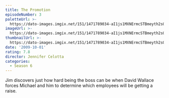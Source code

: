 ```yaml
---
title: The Promotion
episodeNumber: 3
paletteUrl: >-
  https://dato-images.imgix.net/151/1471789034-aI1js1MXNErmcSTBmeyth2sOvE4.jpg?auto=enhance&ch=DPR%2CWidth&palette=json
imageUrl: >-
  https://dato-images.imgix.net/151/1471789034-aI1js1MXNErmcSTBmeyth2sOvE4.jpg?auto=compress%2Cformat&ch=DPR%2CWidth&w=500
thumbnailUrl: >-
  https://dato-images.imgix.net/151/1471789034-aI1js1MXNErmcSTBmeyth2sOvE4.jpg?auto=enhance&ch=DPR%2CWidth&fit=crop&fm=jpg&h=280&w=500
date: '2009-10-01'
rating: 7.8
director: Jennifer Celotta
categories:
  - Season 6
---
```


Jim discovers just how hard being the boss can be when David Wallace forces Michael and him to determine which employees will be getting a raise.